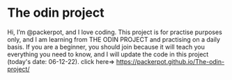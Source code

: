# The odin project
 Hi, I’m @packerpot, and I love coding. This project is for practise purposes only, and I am learning from THE ODIN PROJECT and practising on a daily basis.
If you are a beginner, you should join because it will teach you everything you need to know, and I will update the code in this project (today's date: 06-12-22).
click here=>   https://packerpot.github.io/The-odin-project/
